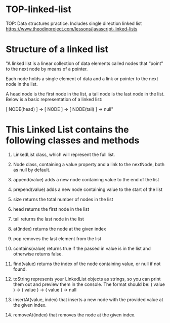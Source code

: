 # TOP-linked-list

TOP: Data structures practice. Includes single direction linked list
https://www.theodinproject.com/lessons/javascript-linked-lists

# Structure of a linked list

"A linked list is a linear collection of data elements called nodes that “point” to the next node by means of a pointer.

Each node holds a single element of data and a link or pointer to the next node in the list.

A head node is the first node in the list, a tail node is the last node in the list. Below is a basic representation of a linked list:

[ NODE(head) ] -> [ NODE ] -> [ NODE(tail) ] -> null"

# This Linked List contains the following classes and methods

1. LinkedList class, which will represent the full list.
2. Node class, containing a value property and a link to the nextNode, both as null by default.

3. append(value) adds a new node containing value to the end of the list
4. prepend(value) adds a new node containing value to the start of the list
5. size returns the total number of nodes in the list
6. head returns the first node in the list
7. tail returns the last node in the list
8. at(index) returns the node at the given index
9. pop removes the last element from the list
10. contains(value) returns true if the passed in value is in the list and otherwise returns false.
11. find(value) returns the index of the node containing value, or null if not found.
12. toString represents your LinkedList objects as strings, so you can print them out and preview them in the console. The format should be: ( value ) -> ( value ) -> ( value ) -> null
13. insertAt(value, index) that inserts a new node with the provided value at the given index.
14. removeAt(index) that removes the node at the given index.
